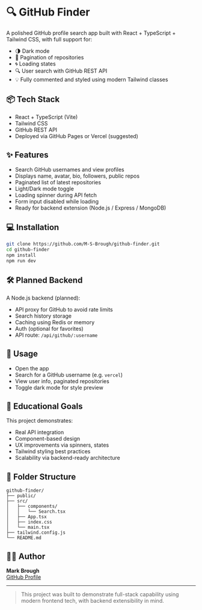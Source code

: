 # 🔍 GitHub Finder

A polished GitHub profile search app built with React + TypeScript + Tailwind CSS, with full support for:

- 🌗 Dark mode
- 🔁 Pagination of repositories
- 🌀 Loading states
- 🔍 User search with GitHub REST API
- 💡 Fully commented and styled using modern Tailwind classes

## 📦 Tech Stack

- React + TypeScript (Vite)
- Tailwind CSS
- GitHub REST API
- Deployed via GitHub Pages or Vercel (suggested)

## ✨ Features

- Search GitHub usernames and view profiles
- Displays name, avatar, bio, followers, public repos
- Paginated list of latest repositories
- Light/Dark mode toggle
- Loading spinner during API fetch
- Form input disabled while loading
- Ready for backend extension (Node.js / Express / MongoDB)

## 💻 Installation

```bash
git clone https://github.com/M-S-Brough/github-finder.git
cd github-finder
npm install
npm run dev
```

## 🛠 Planned Backend

A Node.js backend (planned):
- API proxy for GitHub to avoid rate limits
- Search history storage
- Caching using Redis or memory
- Auth (optional for favorites)
- API route: `/api/github/:username`

## 🧪 Usage

- Open the app
- Search for a GitHub username (e.g. `vercel`)
- View user info, paginated repositories
- Toggle dark mode for style preview

## 🧠 Educational Goals

This project demonstrates:
- Real API integration
- Component-based design
- UX improvements via spinners, states
- Tailwind styling best practices
- Scalability via backend-ready architecture

## 📁 Folder Structure

```
github-finder/
├── public/
├── src/
│   ├── components/
│   │   └── Search.tsx
│   ├── App.tsx
│   ├── index.css
│   └── main.tsx
├── tailwind.config.js
└── README.md
```

## 👨‍💻 Author

**Mark Brough**  
[GitHub Profile](https://github.com/M-S-Brough)

---

> This project was built to demonstrate full-stack capability using modern frontend tech, with backend extensibility in mind.
